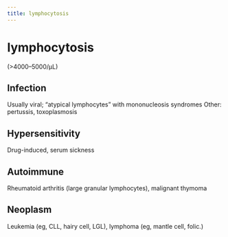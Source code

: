 ```yaml
---
title: lymphocytosis
---
```

# lymphocytosis

(>4000–5000/µL)

## Infection

Usually viral; “atypical lymphocytes” with mononucleosis syndromes Other: pertussis, toxoplasmosis

## Hypersensitivity

Drug-induced, serum sickness

## Autoimmune

Rheumatoid arthritis (large granular lymphocytes), malignant thymoma

## Neoplasm

Leukemia (eg, CLL, hairy cell, LGL), lymphoma (eg, mantle cell, folic.)
